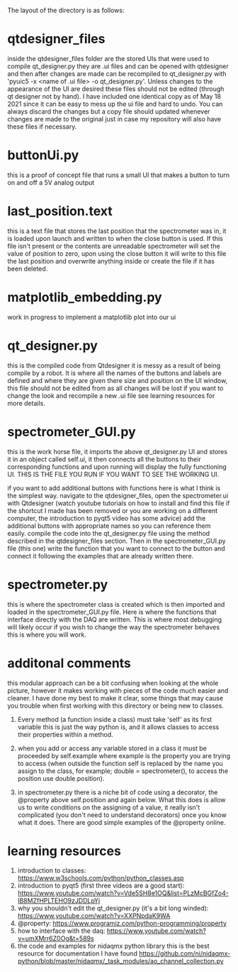 The layout of the directory is as follows:

# qtdesigner_files

inside the qtdesigner_files folder are the stored UIs that were used to compile qt_designer.py
they are .ui files and can be opened with qtdesigner and then after changes are made can be
recompiled to qt_designer.py with 'pyuic5 -x <name of .ui file> -o qt_designer.py'. Unless changes
to the appearance of the UI are desired these files should not be edited (through qt designer not by hand). I have included one identical copy as of May 18 2021 since it can be easy to mess up the ui file and hard to undo. You can always discard the changes but a copy file should updated whenever changes are made to the original just in case my repository will also have these files if necessary.

# buttonUi.py

this is a proof of concept file that runs a small UI that makes a button to turn on and off
a 5V analog output

# last_position.text

this is a text file that stores the last position that the spectrometer was in, it is loaded upon launch
and written to when the close button is used. If this file isn't present or the contents are unreadable spectrometer will set the value of position to zero, upon using the close button it will write to this file the last position and overwrite anything inside or create the file if it has been deleted.

# matplotlib_embedding.py

work in progress to implement a matplotlib plot into our ui

# qt_designer.py

this is the compiled code from Qtdesigner it is messy as a result of being compile by a robot. It is where all the names of the buttons and labels are defined and where they are given there size and position on the UI window, this file should not be edited from as all changes will be lost if you want to change the look and recompile a new .ui file see learning resources for more details.

# spectrometer_GUI.py

this is the work horse file, it imports the above qt_designer.py UI and stores it in an object called
self.ui, it then connects all the buttons to their corresponding functions and upon running will
display the fully functioning UI. THIS IS THE FILE YOU RUN IF YOU WANT TO SEE THE WORKING UI.

if you want to add additional buttons with functions here is what I think is the simplest way. navigate to the qtdesigner_files, open the spectrometer.ui with Qtdesigner (watch youtube tutorials on how to install and find this file if the shortcut I made has been removed or you are working on a different computer, the introduction to pyqt5 video has some advice) add the additional buttons with appropriate names so you can reference them easily. compile the code into the qt_designer.py file using the method described in the qtdesigner_files section. Then in the spectrometer_GUI.py file (this one) write the function that you want to connect to the button and connect it following the examples that are already written there.

# spectrometer.py

this is where the spectrometer class is created which is then imported and loaded in the spectrometer_GUI.py file. Here is where the functions that interface directly with the DAQ are written. This is where most debugging will likely occur if you wish to change the way the spectrometer behaves this is where you will work.

# additonal comments
this modular approach can be a bit confusing when looking at the whole picture, however it makes working with pieces of the code much easier and cleaner. I have done my best to make it clear, some things that may cause you trouble when first working with this directory or being new to classes.

1. Every method (a function inside a class) must take 'self' as its first variable this is just the way python is, and it allows classes to access their properties within a method.

2. when you add or access any variable stored in a class it must be proceeded by self.example where example is the property you are trying to access (when outside the function self is replaced by the name you assign to the class, for example; double = spectrometer(), to access the position use double.position).

3. in spectrometer.py there is a niche bit of code using a decorator, the @property above self.position and again below. What this does is allow us to write conditions on the assigning of a value, it really isn't complicated (you don't need to understand decorators) once you know what it does. There are good simple examples of the @property online.

# learning resources

1. introduction to classes: https://www.w3schools.com/python/python_classes.asp
2. introduction to pyqt5 (first three videos are a good start): https://www.youtube.com/watch?v=Vde5SH8e1OQ&list=PLzMcBGfZo4-lB8MZfHPLTEHO9zJDDLpYj
3. why you shouldn't edit the qt_designer.py (it's a bit long winded): https://www.youtube.com/watch?v=XXPNpdaK9WA
4. @property: https://www.programiz.com/python-programming/property
5. how to interface with the daq: https://www.youtube.com/watch?v=umXMrr6Z0Og&t=589s
6. the code and examples for nidaqmx python library this is the best resource for documentation I have found https://github.com/ni/nidaqmx-python/blob/master/nidaqmx/_task_modules/ao_channel_collection.py
